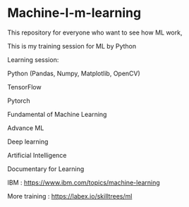 # Machine-I-m-learning
This repository for everyone who want to see how ML work,

This is my training session for ML by Python

Learning session:

Python (Pandas, Numpy, Matplotlib, OpenCV)

TensorFlow

Pytorch

Fundamental of Machine Learning

Advance ML

Deep learning

Artificial Intelligence


Documentary for Learning

IBM : https://www.ibm.com/topics/machine-learning


More training : https://labex.io/skilltrees/ml
